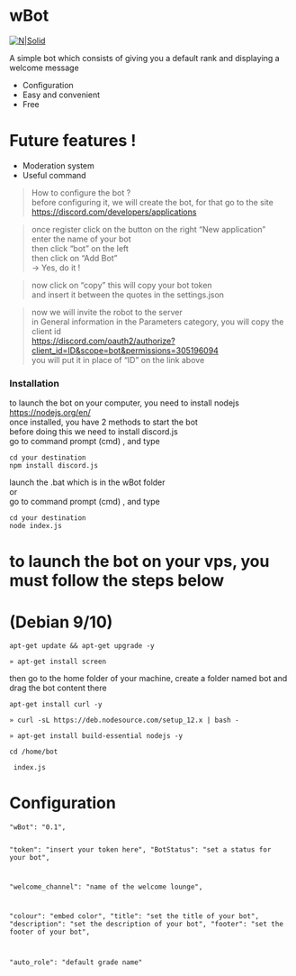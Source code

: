 <h1 class="code-line" data-line-start=0 data-line-end=1 ><a id="wBot_0"></a>wBot</h1>
<p class="has-line-data" data-line-start="2" data-line-end="3"><a href="https://github.com/Akira13345"><img src="https://avatars0.githubusercontent.com/u/60575816?s=460&amp;u=4ceae5dfdfb633ce0116daf78007d7aa71157a8d&amp;v=4" alt="N|Solid"></a></p>
<p class="has-line-data" data-line-start="4" data-line-end="5">A simple bot which consists of giving you a default rank and displaying a welcome message</p>
<ul>
<li class="has-line-data" data-line-start="6" data-line-end="7">Configuration</li>
<li class="has-line-data" data-line-start="7" data-line-end="8">Easy and convenient</li>
<li class="has-line-data" data-line-start="8" data-line-end="10">Free</li>
</ul>
<h1 class="code-line" data-line-start=10 data-line-end=11 ><a id="Future_features__10"></a>Future features !</h1>
<ul>
<li class="has-line-data" data-line-start="12" data-line-end="13">Moderation system</li>
<li class="has-line-data" data-line-start="13" data-line-end="14">Useful command</li>
</ul>
<blockquote>
<p class="has-line-data" data-line-start="17" data-line-end="20">How to configure the bot ?<br>
before configuring it, we will create the bot, for that go to the site<br>
<a href="https://discord.com/developers/applications">https://discord.com/developers/applications</a></p>
</blockquote>
<blockquote>
<p class="has-line-data" data-line-start="21" data-line-end="26">once register click on the button on the right “New application”<br>
enter the name of your bot<br>
then click “bot” on the left<br>
then click on “Add Bot”<br>
→ Yes, do it !</p>
</blockquote>
<blockquote>
<p class="has-line-data" data-line-start="27" data-line-end="29">now click on “copy” this will copy your bot token<br>
and insert it between the quotes in the settings.json</p>
</blockquote>
<blockquote>
<p class="has-line-data" data-line-start="30" data-line-end="34">now we will invite the robot to the server<br>
in General information in the Parameters category, you will copy the client id<br>
<a href="https://discord.com/oauth2/authorize?client_id=ID&amp;scope=bot&amp;permissions=305196094">https://discord.com/oauth2/authorize?client_id=ID&amp;scope=bot&amp;permissions=305196094</a><br>
you will put it in place of “ID” on the link above</p>
</blockquote>
<h3 class="code-line" data-line-start=36 data-line-end=37 ><a id="Installation_36"></a>Installation</h3>
<p class="has-line-data" data-line-start="38" data-line-end="43">to launch the bot on your computer, you need to install nodejs<br>
<a href="https://nodejs.org/en/">https://nodejs.org/en/</a><br>
once installed, you have 2 methods to start the bot<br>
before doing this we need to install discord.js<br>
go to command prompt (cmd) , and type</p>
<pre><code class="has-line-data" data-line-start="45" data-line-end="48" class="language-sh"><span class="hljs-built_in">cd</span> your destination
npm install discord.js
</code></pre>
<p class="has-line-data" data-line-start="48" data-line-end="51">launch the .bat which is in the wBot folder<br>
or<br>
go to command prompt (cmd) , and type</p>
<pre><code class="has-line-data" data-line-start="53" data-line-end="56" class="language-sh"><span class="hljs-built_in">cd</span> your destination
node index.js
</code></pre>
<h1 class="code-line" data-line-start=58 data-line-end=59 ><a id="to_launch_the_bot_on_your_vps_you_must_follow_the_steps_below_58"></a>to launch the bot on your vps, you must follow the steps below</h1>
<h1 class="code-line" data-line-start=59 data-line-end=60 ><a id="Debian_910_59"></a>(Debian 9/10)</h1>
<pre><code class="has-line-data" data-line-start="63" data-line-end="65" class="language-sh">apt-get update &amp;&amp; apt-get upgrade -y
</code></pre>
<pre><code class="has-line-data" data-line-start="66" data-line-end="68" class="language-sh">» apt-get install screen
</code></pre>
<p class="has-line-data" data-line-start="68" data-line-end="69">then go to the home folder of your machine, create a folder named bot and drag the bot content there</p>
<pre><code class="has-line-data" data-line-start="70" data-line-end="72" class="language-sh">apt-get install curl -y
</code></pre>
<pre><code class="has-line-data" data-line-start="73" data-line-end="75" class="language-sh">» curl <span class="hljs-operator">-s</span>L https://deb.nodesource.com/setup_12.x | bash -
</code></pre>
<pre><code class="has-line-data" data-line-start="76" data-line-end="78" class="language-sh">» apt-get install build-essential nodejs -y
</code></pre>
<pre><code class="has-line-data" data-line-start="79" data-line-end="81" class="language-sh"><span class="hljs-built_in">cd</span> /home/bot
</code></pre>
<pre><code class="has-line-data" data-line-start="82" data-line-end="84" class="language-sh"> index.js
</code></pre>
<h1 class="code-line" data-line-start=85 data-line-end=86 ><a id="Configuration_85"></a>Configuration</h1>
<pre><code>&quot;wBot&quot;: &quot;0.1&quot;, 

&quot;token&quot;: &quot;insert your token here&quot;,
&quot;BotStatus&quot;: &quot;set a status for your bot&quot;,

&quot;welcome_channel&quot;: &quot;name of the welcome lounge&quot;,

&quot;colour&quot;: &quot;embed color&quot;,
&quot;title&quot;: &quot;set the title of your bot&quot;,
&quot;description&quot;: &quot;set the description of your bot&quot;,
&quot;footer&quot;: &quot;set the footer of your bot&quot;,

&quot;auto_role&quot;: &quot;default grade name&quot;</code></pre>
